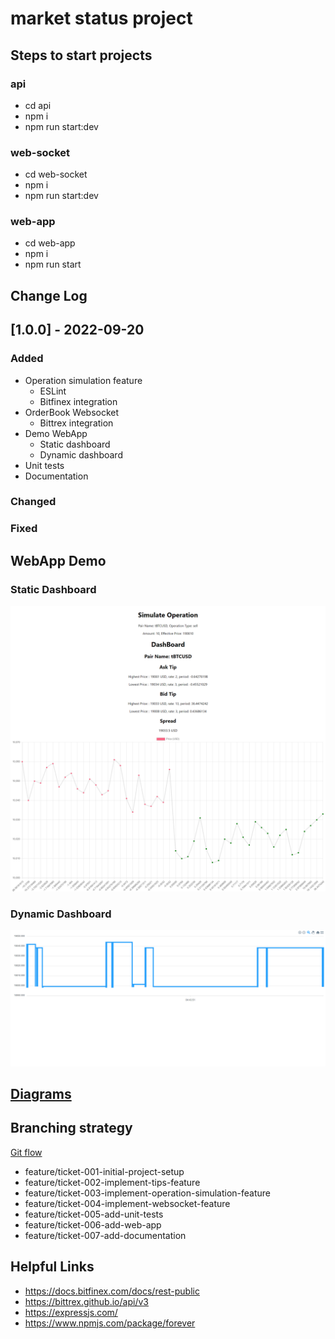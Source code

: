 # market status project

## Steps to start projects

### api

* cd api
* npm i
* npm run start:dev

### web-socket

* cd web-socket
* npm i
* npm run start:dev

### web-app

* cd web-app
* npm i
* npm run start

## Change Log

## [1.0.0] - 2022-09-20

### Added

- Operation simulation feature
    - ESLint
    - Bitfinex integration
- OrderBook Websocket
  - Bittrex integration
- Demo WebApp
  - Static dashboard
  - Dynamic dashboard
- Unit tests
- Documentation

### Changed

### Fixed

## WebApp Demo

### Static Dashboard

![alt text](img/static-dashboard.png)

### Dynamic Dashboard

![alt text](img/dynamic-dashboard.png)

## [Diagrams](./market-status.drawio)

## Branching strategy

[Git flow](https://www.atlassian.com/git/tutorials/comparing-workflows/gitflow-workflow#:~:text=Gitflow%20is%20a%20legacy%20Git,software%20development%20and%20DevOps%20practices.)

- feature/ticket-001-initial-project-setup
- feature/ticket-002-implement-tips-feature
- feature/ticket-003-implement-operation-simulation-feature
- feature/ticket-004-implement-websocket-feature
- feature/ticket-005-add-unit-tests
- feature/ticket-006-add-web-app
- feature/ticket-007-add-documentation

## Helpful Links

* https://docs.bitfinex.com/docs/rest-public
* https://bittrex.github.io/api/v3
* https://expressjs.com/
* https://www.npmjs.com/package/forever
